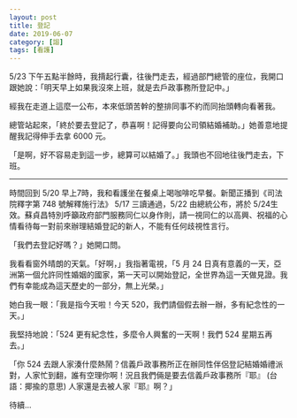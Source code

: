 ```yaml
---
layout: post
title: 登記
date: 2019-06-07
category: [謅]
tags: [看護]
---
```


5/23 下午五點半餘時，我揹起行囊，往後門走去，經過部門總管的座位，我開口跟她說：「明天早上如果我沒來上班，就是去戶政事務所登記中。」

經我在走道上這麼一公布，本來低頭苦幹的整排同事不約而同抬頭轉向看著我。

<!--more-->

總管站起來，「終於要去登記了，恭喜啊！記得要向公司領結婚補助。」她善意地提醒我記得伸手去拿 6000 元。

「是啊，好不容易走到這一步，總算可以結婚了。」我頭也不回地往後門走去，下班。

*******

時間回到 5/20 早上7時，我和看護坐在餐桌上喝咖啡吃早餐。新聞正播到《司法院釋字第 748 號解釋施行法》 5/17 三讀通過，5/22 由總統公布，將於 5/24生效。蘇貞昌特別呼籲政府部門服務同仁以身作則，請一視同仁的以高興、祝福的心情看待每一對前來辦理結婚登記的新人，不能有任何歧視性言行。

「我們去登記好嗎？」她開口問。

我看看窗外晴朗的天氣。「好啊，」我指著電視，「5 月 24 日真有意義的一天，亞洲第一個允許同性婚姻的國家，第一天可以開始登記，全世界為這一天做見證。我們有幸能成為這天歷史的一部分，無上光榮。」

她白我一眼：「我是指今天啦！今天 520，我們請個假去辦一辦，多有紀念性的一天。」

我堅持地說：「524 更有紀念性，多麼令人興奮的一天啊！我們 524 星期五再去。」

「你 524 去跟人家湊什麼熱鬧？信義戶政事務所正在辦同性伴侶登記結婚婚禮派對，人家忙到翻，誰有空理你啊！況且我們倆是要去信義戶政事務所『耶』 (台語：揶揄的意思) 人家還是去被人家『耶』啊？」

待續...
